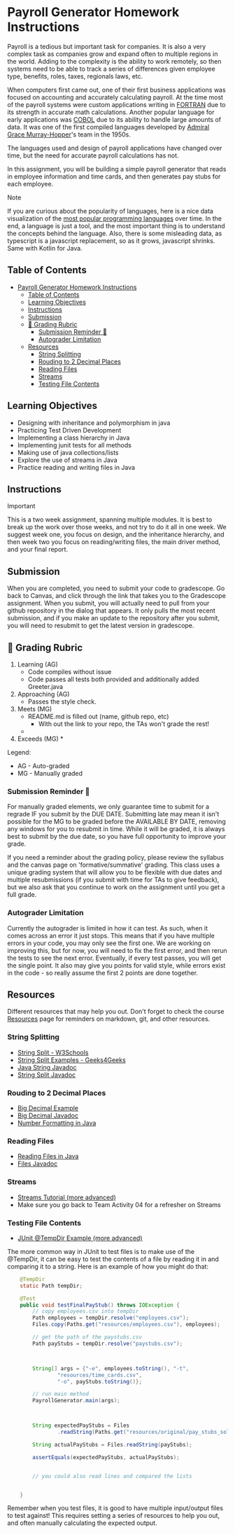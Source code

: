 # Payroll Generator Homework Instructions

Payroll is a tedious but important task for companies. It is also a very complex task as companies grow and expand often to multiple regions in the world. Adding to the complexity is the ability to work remotely, so then systems need to be able to track a series of differences given employee type, benefits, roles, taxes, regionals laws, etc. 

When computers first came out, one of their first business applications was focused on accounting and accurately calculating payroll. At the time most of the payroll systems were custom applications writing in [FORTRAN](https://en.wikipedia.org/wiki/Fortran) due to its strength in accurate math calculations. Another popular language for early applications was [COBOL](https://en.wikipedia.org/wiki/COBOL) due to its ability to handle large amounts of data. It was one of the first compiled languages developed by [Admiral Grace Murray-Hopper](https://en.wikipedia.org/wiki/Grace_Hopper)'s team in the 1950s.

The languages used and design of payroll applications have changed over time, but the need for accurate payroll calculations has not.

In this assignment, you will be building a simple payroll generator that reads in employee information and time cards, and then generates pay stubs for each employee.


> [!NOTE]
> If you are curious about the popularity of languages, here is a nice data visualization of the [most popular programming languages](https://www.youtube.com/watch?v=qQXXI5QFUfw) over time. In the end, a language is just a tool, and the most important thing is to understand the concepts behind the language. Also, there is some misleading data, as typescript is a  javascript replacement, so as it grows, javascript shrinks. Same with Kotlin for Java.

## Table of Contents
- [Payroll Generator Homework Instructions](#payroll-generator-homework-instructions)
  - [Table of Contents](#table-of-contents)
  - [Learning Objectives](#learning-objectives)
  - [Instructions](#instructions)
  - [Submission](#submission)
  - [📝 Grading Rubric](#-grading-rubric)
    - [Submission Reminder 🚨](#submission-reminder-)
    - [Autograder Limitation](#autograder-limitation)
  - [Resources](#resources)
    - [String Splitting](#string-splitting)
    - [Rouding to 2 Decimal Places](#rouding-to-2-decimal-places)
    - [Reading Files](#reading-files)
    - [Streams](#streams)
    - [Testing File Contents](#testing-file-contents)


## Learning Objectives
* Designing with inheritance and polymorphism in java
* Practicing Test Driven Development
* Implementing a class hierarchy in Java
* Implementing junit tests for all methods
* Making use of java collections/lists
* Explore the use of streams in Java
* Practice reading and writing files in Java


## Instructions

> [!IMPORTANT]
> This is a two week assignment, spanning multiple modules. It is best to break up the work over those weeks, and not try to do it all in one week. We suggest week one, you focus on design, and the inheritance hierarchy, and then week two you focus on reading/writing files, the main driver method, and your final report.


## Submission

When you are completed, you need to submit your code to gradescope. Go back to Canvas, and click through the link that takes you to the Gradescope assignment. When you submit, you will actually need to pull from your github repository in the dialog that appears. It only pulls the most recent submission, and if you make an update to the repository after you submit, you will need to resubmit to get the latest version in gradescope. 


## 📝 Grading Rubric

1. Learning (AG)
   * Code compiles without issue
   * Code passes all tests both provided and additionally added Greeter.java
2. Approaching (AG)
   * Passes the style check.  
3. Meets (MG)
   * README.md is filled out (name, github repo, etc) 
     * With out the link to your repo, the TAs won't grade the rest!
   * 
4. Exceeds (MG)
   * 

Legend:
* AG - Auto-graded
* MG - Manually graded

### Submission Reminder 🚨
For manually graded elements, we only guarantee time to submit for a regrade IF you submit by the DUE DATE. Submitting late may mean it isn't possible for the MG to be graded before the AVAILABLE BY DATE, removing any windows for you to resubmit in time. While it will be graded, it is always best to submit by the due date, so you have full opportunity to improve your grade.

If you need a reminder about the grading policy, please review the syllabus and the canvas page on 'formative/summative' grading. This class uses a unique grading system that will allow you to be flexible with due dates and multiple resubmissions (if you submit with time for TAs to give feedback), but we also ask that you continue to work on the assignment until you get a full grade.


### Autograder Limitation
Currently the autograder is limited in how it can test. As such, when it comes across an error it just stops. This means that if you have multiple errors in your code, you may only see the first one. We are working on improving this, but for now, you will need to fix the first error, and then rerun the tests to see the next error. Eventually, if every test passes, you will get the single point. It also may give you points for valid style, while errors exist in the code - so really assume the first 2 points are done together. 


## Resources

Different resources that may help you out. Don't forget to check the course [Resources](https://github.com/CS5004-khoury-lionelle/Resources) page for reminders on markdown, git, and other resources.


### String Splitting
* [String Split - W3Schools](https://www.w3schools.com/java/ref_string_split.asp)
* [String Split Examples - Geeks4Geeks](https://www.geeksforgeeks.org/split-string-java-examples/)
* [Java String Javadoc](https://docs.oracle.com/en/java/javase/21/docs/api/java.base/java/lang/String.html)
* [String Split Javadoc](https://docs.oracle.com/en/java/javase/21/docs/api/java.base/java/lang/String.html#split(java.lang.String))

### Rouding to 2 Decimal Places
* [Big Decimal Example](https://www.baeldung.com/java-round-decimal-number#rounding-doubles-with-bigdecimal)
* [Big Decimal Javadoc](https://docs.oracle.com/en/java/javase/21/docs/api/java.base/java/math/BigDecimal.html)
* [Number Formatting in Java](https://www.baeldung.com/java-number-formatting)

### Reading Files
* [Reading Files in Java](https://www.geeksforgeeks.org/different-ways-reading-text-file-java/)
* [Files Javadoc](https://docs.oracle.com/en/java/javase/21/docs/api/java.base/java/nio/file/Files.html)

### Streams
* [Streams Tutorial (more advanced)](https://www.baeldung.com/java-8-streams)
* Make sure you go back to Team Activity 04 for a refresher on Streams

### Testing File Contents

* [JUnit @TempDir Example (more advanced)](https://www.baeldung.com/junit-5-temporary-directory)


The more common way in JUnit to test files is to make use of the @TempDir, it can be easy to test the contents of a file by reading it in and comparing it to a string. Here is an example of how you might do that:

```java
    @TempDir
    static Path tempDir;

    @Test
    public void testFinalPayStub() throws IOException {
        // copy employees.csv into tempDir
        Path employees = tempDir.resolve("employees.csv");
        Files.copy(Paths.get("resources/employees.csv"), employees);

        // get the path of the paystubs.csv
        Path payStubs = tempDir.resolve("paystubs.csv");



        String[] args = {"-e", employees.toString(), "-t", 
                "resources/time_cards.csv",
                "-o", payStubs.toString()};

        // run main method
        PayrollGenerator.main(args);



        String expectedPayStubs = Files
                .readString(Paths.get("resources/original/pay_stubs_solution_to_original.csv"));

        String actualPayStubs = Files.readString(payStubs);

        assertEquals(expectedPayStubs, actualPayStubs);


        // you could also read lines and compared the lists


    }
```

Remember when you test files, it is good to have multiple input/output files to test against! This requires setting a series of resources to help you out, and often manually calculating the expected output. 
